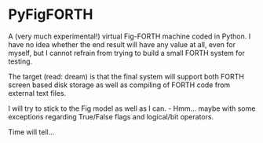 # PyFigFORTH

A (very much experimental!) virtual Fig-FORTH machine coded in Python. I have no idea whether the end result will have any value at all, even for myself, but I cannot refrain from trying to build a small FORTH system for testing.

The target (read: dream) is that the final system will support both FORTH screen based disk storage as well as compiling of FORTH code from external text files.

I will try to stick to the Fig model as well as I can. - Hmm... maybe with some exceptions regarding True/False flags and logical/bit operators.

Time will tell...
